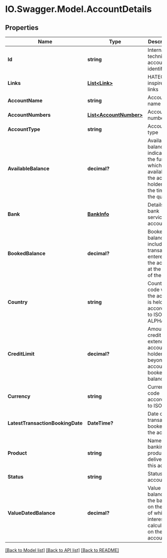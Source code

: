 # IO.Swagger.Model.AccountDetails
## Properties

Name | Type | Description | Notes
------------ | ------------- | ------------- | -------------
**Id** | **string** | Internal, technical account identifier | 
**Links** | [**List&lt;Link&gt;**](Link.md) | HATEOAS inspired links | [optional] 
**AccountName** | **string** | Account name | 
**AccountNumbers** | [**List&lt;AccountNumber&gt;**](AccountNumber.md) | Account numbers | 
**AccountType** | **string** | Account type | 
**AvailableBalance** | **decimal?** | Available balance indicates the funds which are available to the account holder at the time of the query | 
**Bank** | [**BankInfo**](BankInfo.md) | Details of bank servicing account | 
**BookedBalance** | **decimal?** | Booked balance includes all transactions entered on the account at the time of the query | 
**Country** | **string** | Country code where the account is held according to ISO ALPHA-2 | [optional] 
**CreditLimit** | **decimal?** | Amount of credit extended to account holder beyond account booked balance | [optional] 
**Currency** | **string** | Currency code according to ISO 4217 | 
**LatestTransactionBookingDate** | **DateTime?** | Date of last transaction booked to the account | [optional] 
**Product** | **string** | Name of the banking product delivered by this account | 
**Status** | **string** | Status of account | 
**ValueDatedBalance** | **decimal?** | Value dated balance is the balance on the basis of which interest is calculated on the account | [optional] 

[[Back to Model list]](../README.md#documentation-for-models) [[Back to API list]](../README.md#documentation-for-api-endpoints) [[Back to README]](../README.md)

